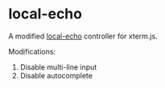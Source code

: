 # local-echo
A modified [local-echo](https://github.com/wavesoft/local-echo) controller for xterm.js.

Modifications:
1. Disable multi-line input
2. Disable autocomplete
